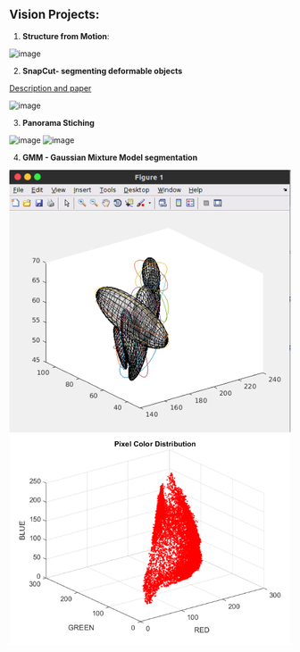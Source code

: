 ## Vision Projects:


1. **Structure from Motion**:


![image](StructureFromMotion/sfm.png)

2. **SnapCut- segmenting deformable objects**

[Description and paper](https://research.adobe.com/project/snapcut/)

![image](SnapCut/snapcut.png)


3. **Panorama Stiching**


![image](PanoStiching/set2pano.jpg)
![image](PanoStiching/test1pano.jpg)


4. **GMM - Gaussian Mixture Model segmentation**

![image](GMM/results/GMM_ellipsoid.png)
![image](GMM/results/RGB_pixel_distribution.png)
